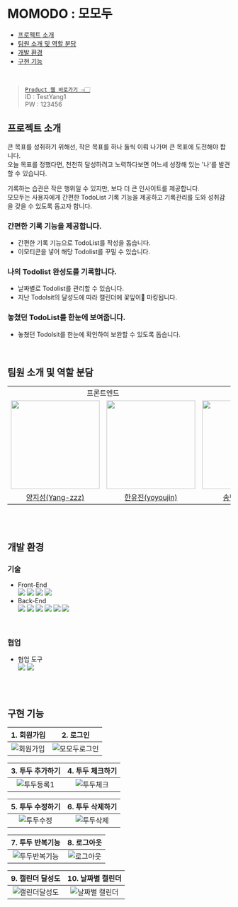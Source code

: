 # MOMODO : 모모두
- [프로젝트 소개](#프로젝트-소개)
- [팀원 소개 및 역할 분담](#팀원-소개-및-역할-분담)
- [개발 환경](#개발-환경)
- [구현 기능](#구현-기능)
<br>

>[`Product 웹 바로가기 👈🏻`](https://momodo-kappa.vercel.app/) <br>
>ID : TestYang1    <br>
>PW : 123456  <br>

## 프로젝트 소개
큰 목표를 성취하기 위해선, 작은 목표를 하나 둘씩 이뤄 나가며 큰 목표에 도전해야 합니다.<br>
오늘 목표를 정했다면, 천천히 달성하려고 노력하다보면 어느세 성장해 있는 '나'를 발견할 수 있습니다.<br>

기록하는 습관은 작은 행위일 수 있지만, 보다 더 큰 인사이트를 제공합니다.<br>
모모두는 사용자에게 간편한 TodoList 기록 기능을 제공하고
기록관리를 도와 성취감을 갖을 수 있도록 돕고자 합니다. 

### 간편한 기록 기능을 제공합니다.
- 간편한 기록 기능으로 TodoList를 작성을 돕습니다.
- 이모티콘을 넣어 해당 Todolist를 꾸밀 수 있습니다.

### 나의 Todolist 완성도를 기록합니다.
- 날짜별로 Todolist를 관리할 수 있습니다.
- 지난 Todolsit의 달성도에 따라 캘린더에 꽃잎이🌼 마킹됩니다.

### 놓쳤던 TodoList를 한눈에 보여줍니다.
- 놓쳤던 Todolsit를 한눈에 확인하여 보완할 수 있도록 돕습니다.

<br>

## 팀원 소개 및 역할 분담
<table>
  <tr>
    <td align="center" colspan="2">프론트엔드</td>
    <td align="center" colspan="1">백엔드</td>
  </tr>
  <tr>
    <td>
      <a href="https://github.com/Yang-zzz">
        <img src="https://avatars.githubusercontent.com/u/89332492?v=4" width="200px"/>
      </a>
    </td>
    <td>
      <a href="https://github.com/yoyoujin">
        <img src="https://avatars.githubusercontent.com/u/102464638?v=4" width="200px"/>
      </a>
    </td>
    <td>
      <a href="https://github.com/SBSun">
        <img src="https://avatars.githubusercontent.com/u/46879319?v=4" width="200px"/>
      </a>
    </td>
  </tr>
  <tr>
    <td align="center">
        <a href="https://github.com/Yang-zzz">양지성(Yang-zzz)</a>
    </td>
    <td align="center">
        <a href="https://github.com/yoyoujin">한유진(yoyoujin)</a>
    </td>
    <td align="center">
        <a href="https://github.com/SBSun">송병선(SBSun)</a>
    </td>
  </tr>
</table>
<br>

<br>


## 개발 환경

### 기술

- Front-End
  <br>
  <img src="https://img.shields.io/badge/Next.js-000000?style=flat-square&logo=Next.js&logoColor=white"/>
  <img src="https://img.shields.io/badge/React_Query-FF4154?style=flat-square&logo=React Query&logoColor=white"/>
  <img src="https://img.shields.io/badge/Tailwind CSS-06B6D4?style=flat-square&logo=Tailwind CSS&logoColor=white"/>
  <img src="https://img.shields.io/badge/Jotai-232F3E?style=flat-square&logo=Jotai&logoColor=white"/>
- Back-End
  <br>
  <img src="https://img.shields.io/badge/java-007396?style=flat-square&logo=java&logoColor=white"/>
  <img src="https://img.shields.io/badge/springboot-6DB33F?style=flat-square&logo=springboot&logoColor=white">
  <img src="https://img.shields.io/badge/Spring Data JPA-000000?style=flat-square&logo=SpringDataJPA&logoColor=white">
  <img src="https://img.shields.io/badge/spring batch-6DB33F?style=flat-square&logo=&logoColor=white"/>
  <img src="https://img.shields.io/badge/MySQL-4479A1?style=flat-square&logo=MySQL&logoColor=white"/>
  <img src="https://img.shields.io/badge/Amazon AWS-232F3E?style=flat-square&logo=amazonaws&logoColor=white"/>

<br>

### 협업

- 협업 도구
  <br>
  <img src="https://img.shields.io/badge/FigJam-5B0BB5?style=flat-square&logo=Figma&logoColor=white">
  <img src="https://img.shields.io/badge/Notion-000000?style=flat-square&logo=Notion&logoColor=white">
  
<br>
<br>

## 구현 기능
<div align="center">

|                                                      1. 회원가입                                                       |                                                          2. 로그인                                                          |
| :--------------------------------------------------------------------------------------------------------------------: | :-------------------------------------------------------------------------------------------------------------------------: |
| ![회원가입](https://github.com/momodo-ToDoSupport/.github/assets/102464638/11bc276d-cae4-4659-8a66-fff8a22f0719) | ![모모두로그인](https://github.com/momodo-ToDoSupport/.github/assets/102464638/85537000-6bb2-4fb7-89ad-13c8e1458425) |

|                                                    3. 투두 추가하기                                                     |                                                   4. 투두 체크하기                                                   |
| :---------------------------------------------------------------------------------------------------------------------: | :------------------------------------------------------------------------------------------------------------------: |
| ![투두등록1](https://github.com/momodo-ToDoSupport/.github/assets/102464638/7444360e-b447-401c-b369-d619653c6ae8) | ![투두체크](https://github.com/momodo-ToDoSupport/.github/assets/102464638/e6df98b9-65c3-43cc-9ebc-7e7326344603) |

|                                                   5. 투두 수정하기                                                    |                                                   6. 투두 삭제하기                                                    |
| :-------------------------------------------------------------------------------------------------------------------: | :-------------------------------------------------------------------------------------------------------------------: |
| ![투두수정](https://github.com/momodo-ToDoSupport/.github/assets/102464638/d72023d8-5522-4ee1-8092-ffd087101645) | ![투두삭제](https://github.com/momodo-ToDoSupport/.github/assets/102464638/1b9cebbc-145d-42d0-a526-0d3b10113eb1) |

|                                                       7. 투두 반복기능                                                        |                                                      8. 로그아웃                                                      |
| :---------------------------------------------------------------------------------------------------------------------------: | :-------------------------------------------------------------------------------------------------------------------: |
| ![투두반복기능](https://github.com/momodo-ToDoSupport/.github/assets/102464638/b94f2d4d-c272-415b-aa63-ed6db573acea) | ![로그아웃](https://github.com/momodo-ToDoSupport/.github/assets/102464638/f74070d8-2711-46ef-a1ed-eec0f99da375) |

|                                                        9. 캘린더 달성도                                                        |                                                        10. 날짜별 캘린더                                                        |
| :----------------------------------------------------------------------------------------------------------------------------: | :-----------------------------------------------------------------------------------------------------------------------------: |
| ![캘린더달성도](https://github.com/momodo-ToDoSupport/.github/assets/102464638/b22fffc1-7f1d-44a9-a072-f61ada6d0d34) | ![날짜별 캘린더](https://github.com/momodo-ToDoSupport/.github/assets/102464638/f6348af7-4419-4b09-b2a8-6a228269353c) |
